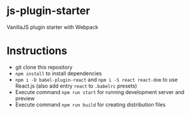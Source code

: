 # js-plugin-starter
VanillaJS plugin starter with Webpack

# Instructions
- git clone this repository
- `npm install` to install dependencies
- `npm i -D babel-plugin-react` and `npm i -S react react-dom` to use React.js (also add entry `react` to `.babelrc` presets)
- Execute command `npm run start` for running development server and preview
- Execute command `npm run build` for creating distribution files
